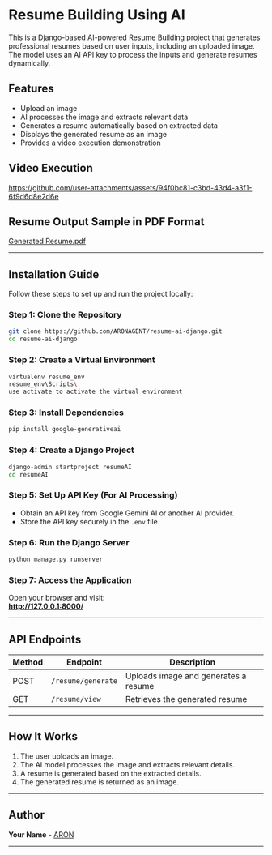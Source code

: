# Resume Building Using AI

This is a Django-based AI-powered Resume Building project that generates professional resumes based on user inputs, including an uploaded image. The model uses an AI API key to process the inputs and generate resumes dynamically.

## Features
- Upload an image
- AI processes the image and extracts relevant data
- Generates a resume automatically based on extracted data
- Displays the generated resume as an image
- Provides a video execution demonstration

## Video Execution

https://github.com/user-attachments/assets/94f0bc81-c3bd-43d4-a3f1-6f9d6d8e2d6e


## Resume Output Sample in PDF Format

[Generated Resume.pdf](https://github.com/user-attachments/files/19032329/Generated.Resume.pdf)

---

## Installation Guide
Follow these steps to set up and run the project locally:

### Step 1: Clone the Repository
```bash
git clone https://github.com/ARONAGENT/resume-ai-django.git
cd resume-ai-django
```

### Step 2: Create a Virtual Environment
```bash
virtualenv resume_env
resume_env\Scripts\
use activate to activate the virtual environment
```

### Step 3: Install Dependencies
```bash
pip install google-generativeai
```

### Step 4: Create a Django Project
```bash
django-admin startproject resumeAI
cd resumeAI
```

### Step 5: Set Up API Key (For AI Processing)
- Obtain an API key from Google Gemini AI or another AI provider.
- Store the API key securely in the `.env` file.

### Step 6: Run the Django Server
```bash
python manage.py runserver
```

### Step 7: Access the Application
Open your browser and visit:  
**http://127.0.0.1:8000/**

---

## API Endpoints
| Method | Endpoint | Description |
|--------|----------|-------------|
| POST   | `/resume/generate` | Uploads image and generates a resume |
| GET    | `/resume/view` | Retrieves the generated resume |

---

## How It Works
1. The user uploads an image.
2. The AI model processes the image and extracts relevant details.
3. A resume is generated based on the extracted details.
4. The generated resume is returned as an image.

---

## Author
**Your Name** - [ARON](https://github.com/ARONAGENT)

---



